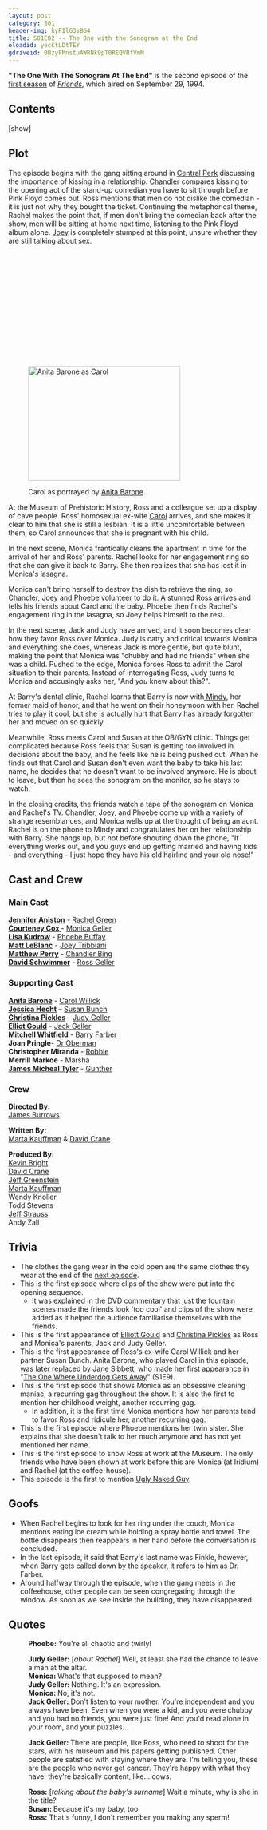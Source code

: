 ```yaml
---
layout: post 
category: S01 
header-img: kyPIlG3sBG4 
title: S01E02 -- The One with the Sonogram at the End 
oloadid: yecCtLDtTEY 
gdriveid: 0BzyFMnstuAWRNk9pT0REQVRfVmM 
--- 
```

<!--more--> 
<b>"The One With The Sonogram At The End"</b> is the second episode of the <a href="/wiki/First_season" title="First season" class="mw-redirect">first season</a> of <i><a href="/wiki/Friends" title="Friends">Friends</a></i>, which aired on September 29, 1994.
<nav id="toc" class="toc" data-loaded="false"><div id="toctitle"><h2>Contents</h2><span class="toctoggle">[<a href="#" class="internal" id="togglelink" data-show="show" data-hide="hide">show</a>]</span></div><ol></ol></nav>
<h2><span class="mw-headline" id="Plot">Plot</span></h2>
<p>The episode begins with the gang sitting around in <a href="/wiki/Central_Perk" title="Central Perk">Central Perk</a> discussing the importance of kissing in a relationship. <a href="/wiki/Chandler" title="Chandler" class="mw-redirect">Chandler</a> compares kissing to the opening act of the stand-up comedian you have to sit through before Pink Floyd comes out. Ross mentions that men do not dislike the comedian - it is just not why they bought the ticket. Continuing the metaphorical theme, Rachel makes the point that, if men don't bring the comedian back after the show, men will be sitting at home next time, listening to the Pink Floyd album alone. <a href="/wiki/Joey" title="Joey" class="mw-redirect">Joey</a> is completely stumped at this point, unsure whether they are still talking about sex.
</p>
<figure class="article-thumb tleft show-info-icon" style="width: 305px"> 	<a href="http://vignette2.wikia.nocookie.net/friends/images/6/69/Anita_Barone_as_Carol.jpeg/revision/latest?cb=20130131212117" 	class="image image-thumbnail" 	 	 	><img src="data:image/gif;base64,R0lGODlhAQABAIABAAAAAP///yH5BAEAAAEALAAAAAABAAEAQAICTAEAOw%3D%3D" 	 alt="Anita Barone as Carol"  	class="thumbimage lzy lzyPlcHld " 	 	data-image-key="Anita_Barone_as_Carol.jpeg" 	data-image-name="Anita Barone as Carol.jpeg" 	 data-src="http://vignette2.wikia.nocookie.net/friends/images/6/69/Anita_Barone_as_Carol.jpeg/revision/latest/scale-to-width-down/305?cb=20130131212117"  	 width="305"  	 height="229"  	 	 	 onload="if(typeof ImgLzy===&#39;object&#39;){ImgLzy.load(this)}"  	><noscript><img src="http://vignette2.wikia.nocookie.net/friends/images/6/69/Anita_Barone_as_Carol.jpeg/revision/latest/scale-to-width-down/305?cb=20130131212117" 	 alt="Anita Barone as Carol"  	class="thumbimage " 	 	data-image-key="Anita_Barone_as_Carol.jpeg" 	data-image-name="Anita Barone as Carol.jpeg" 	 	 width="305"  	 height="229"  	 	 	 	></noscript></a>  	<figcaption> 		 			<a href="/wiki/File:Anita_Barone_as_Carol.jpeg" class="sprite info-icon"></a> 		 		 		 			<p class="caption">Carol as portrayed by <a href="/wiki/Anita_Barone" title="Anita Barone">Anita Barone</a>.</p> 		 	</figcaption> </figure>
<p>At the Museum of Prehistoric History, Ross and a colleague set up a display of cave people. Ross' homosexual ex-wife <a href="/wiki/Carol" title="Carol" class="mw-redirect">Carol</a> arrives, and she makes it clear to him that she is still a lesbian. It is a little uncomfortable between them, so Carol announces that she is pregnant with his child.
</p><p>In the next scene, Monica frantically cleans the apartment in time for the arrival of her and Ross' parents. Rachel looks for her engagement ring so that she can give it back to Barry. She then realizes that she has lost it in Monica's lasagna.
</p><p>Monica can't bring herself to destroy the dish to retrieve the ring, so Chandler, Joey and <a href="/wiki/Phoebe" title="Phoebe" class="mw-redirect">Phoebe</a> volunteer to do it. A stunned Ross arrives and tells his friends about Carol and the baby. Phoebe then finds Rachel's engagement ring in the lasagna, so Joey helps himself to the rest.
</p><p>In the next scene, Jack and Judy have arrived, and it soon becomes clear how they favor Ross over Monica. Judy is catty and critical towards Monica and everything she does, whereas Jack is more gentle, but quite blunt, making the point that Monica was "chubby and had no friends" when she was a child. Pushed to the edge, Monica forces Ross to admit the Carol situation to their parents. Instead of interrogating Ross, Judy turns to Monica and accusingly asks her, "And <i>you </i>knew about this?".
</p><p>At Barry's dental clinic, Rachel learns that Barry is now with<a href="/wiki/Mindy" title="Mindy" class="mw-redirect"> Mindy</a>, her former maid of honor, and that he went on their honeymoon with her. Rachel tries to play it cool, but she is actually hurt that Barry has already forgotten her and moved on so quickly.
</p><p>Meanwhile, Ross meets Carol and Susan at the OB/GYN clinic. Things get complicated because Ross feels that Susan is getting too involved in decisions about the baby, and he feels like he is being pushed out. When he finds out that Carol and Susan don't even want the baby to take his last name, he decides that he doesn't want to be involved anymore. He is about to leave, but then he sees the sonogram on the monitor, so he stays to watch.  
</p><p>In the closing credits, the friends watch a tape of the sonogram on Monica and Rachel's TV. Chandler, Joey, and Phoebe come up with a variety of strange resemblances, and Monica wells up at the thought of being an aunt. Rachel is on the phone to Mindy and congratulates her on her relationship with Barry. She hangs up, but not before shouting down the phone, "If everything works out, and you guys end up getting married and having kids - and everything - I just hope they have his old hairline and your old nose!"  
</p>
<h2><span class="mw-headline" id="Cast_and_Crew">Cast and Crew</span></h2>
<h3><span class="mw-headline" id="Main_Cast">Main Cast</span></h3>
<p><b><a href="/wiki/Jennifer_Aniston" title="Jennifer Aniston">Jennifer Aniston</a></b> - <a href="/wiki/Rachel_Green" title="Rachel Green">Rachel Green</a><br />
<b><a href="/wiki/Courteney_Cox" title="Courteney Cox">Courteney Cox </a></b> - <a href="/wiki/Monica_Geller" title="Monica Geller" class="mw-redirect">Monica Geller</a><br />
<b><a href="/wiki/Lisa_Kudrow" title="Lisa Kudrow">Lisa Kudrow</a></b> - <a href="/wiki/Phoebe_Buffay" title="Phoebe Buffay">Phoebe Buffay</a><br />
<b><a href="/wiki/Matt_LeBlanc" title="Matt LeBlanc">Matt LeBlanc</a></b> - <a href="/wiki/Joey_Tribbiani" title="Joey Tribbiani" class="mw-redirect">Joey Tribbiani</a><br />
<b><a href="/wiki/Matthew_Perry" title="Matthew Perry">Matthew Perry</a></b> - <a href="/wiki/Chandler_Bing" title="Chandler Bing">Chandler Bing</a><br />
<b><a href="/wiki/David_Schwimmer" title="David Schwimmer">David Schwimmer</a></b> - <a href="/wiki/Ross_Geller" title="Ross Geller">Ross Geller</a><br />
</p>
<h3><span class="mw-headline" id="Supporting_Cast">Supporting Cast</span></h3>
<p><b><a href="/wiki/Anita_Barone" title="Anita Barone">Anita Barone</a></b> - <a href="/wiki/Carol_Willick" title="Carol Willick">Carol Willick</a><br />
<b><a href="/wiki/Jessica_Hecht" title="Jessica Hecht">Jessica Hecht</a></b> – <a href="/wiki/Susan_Bunch" title="Susan Bunch">Susan Bunch</a><br />
<b><a href="/wiki/Christina_Pickles" title="Christina Pickles">Christina Pickles</a></b> - <a href="/wiki/Judy_Geller" title="Judy Geller">Judy Geller</a><br />
<b><a href="/wiki/Elliot_Gould" title="Elliot Gould" class="mw-redirect">Elliot Gould</a></b> - <a href="/wiki/Jack_Geller" title="Jack Geller">Jack Geller</a><br />
<b><a href="/wiki/Mitchell_Whitfield" title="Mitchell Whitfield">Mitchell Whitfield</a></b> - <a href="/wiki/Barry_Farber" title="Barry Farber">Barry Farber</a><br />
<b>Joan Pringle</b>- <a href="/wiki/Dr_Oberman" title="Dr Oberman">Dr Oberman</a><br />
<b>Christopher Miranda</b> - <a href="/wiki/Robbie" title="Robbie">Robbie</a><br />
<b>Merrill Markoe</b> - Marsha<br />
<b><a href="/wiki/James_Micheal_Tyler" title="James Micheal Tyler" class="mw-redirect">James Micheal Tyler</a></b> - <a href="/wiki/Gunther" title="Gunther">Gunther</a><br />
</p>
<h3><span class="mw-headline" id="Crew">Crew</span></h3>
<p><b>Directed By:</b><br /> 
<a href="/wiki/James_Burrows" title="James Burrows">James Burrows</a><br />
</p><p><b>Written By:</b><br /> 
<a href="/wiki/Marta_Kauffman" title="Marta Kauffman">Marta Kauffman</a> &amp; <a href="/wiki/David_Crane" title="David Crane">David Crane</a><br />
</p><p><b>Produced By:</b><br /> 
<a href="/wiki/Kevin_Bright" title="Kevin Bright" class="mw-redirect">Kevin Bright</a><br /> 
<a href="/wiki/David_Crane" title="David Crane">David Crane</a><br /> 
<a href="/wiki/Jeff_Greenstein" title="Jeff Greenstein">Jeff Greenstein</a><br /> 
<a href="/wiki/Marta_Kauffman" title="Marta Kauffman">Marta Kauffman</a><br /> 
Wendy Knoller<br /> 
Todd Stevens<br /> 
<a href="/wiki/Jeff_Strauss" title="Jeff Strauss">Jeff Strauss</a><br /> 
Andy Zall<br />
</p>
<h2><span class="mw-headline" id="Trivia">Trivia</span></h2>
<ul><li>The clothes the gang wear in the cold open are the same clothes they wear at the end of the <a href="/wiki/The_One_With_The_Thumb" title="The One With The Thumb">next episode</a>.
</li><li>This is the first episode where clips of the show were put into the opening sequence.
<ul><li>It was explained in the DVD commentary that just the fountain scenes made the friends look 'too cool' and clips of the show were added as it helped the audience familiarise themselves with the friends.
</li></ul>
</li><li>This is the first appearance of <a href="/wiki/Elliott_Gould" title="Elliott Gould">Elliott Gould</a> and <a href="/wiki/Christina_Pickles" title="Christina Pickles">Christina Pickles</a> as Ross and Monica's parents, Jack and Judy Geller.
</li><li>This is the first appearance of Ross's ex-wife Carol Willick and her partner Susan Bunch. Anita Barone, who played Carol in this episode, was later replaced by <a href="/wiki/Jane_Sibbett" title="Jane Sibbett">Jane Sibbett</a>, who made her first appearance in "<a href="/wiki/The_One_Where_Underdog_Gets_Away" title="The One Where Underdog Gets Away">The One Where Underdog Gets Away</a>" (S1E9).
</li><li> This is the first episode that shows Monica as an obsessive cleaning maniac, a recurring gag throughout the show. It is also the first to mention her childhood weight, another recurring gag.
<ul><li>In addition, it is the first time Monica mentions how her parents tend to favor Ross and ridicule her, another recurring gag. 
</li></ul>
</li><li> This is the first episode where Phoebe mentions her twin sister. She explains that she doesn't talk to her much anymore and has not yet mentioned her name.
</li><li> This is the first episode to show Ross at work at the Museum. The only friends who have been shown at work before this are Monica (at Iridium) and Rachel (at the coffee-house).
</li><li> This episode is the first to mention <a href="/wiki/Ugly_Naked_Guy" title="Ugly Naked Guy">Ugly Naked Guy</a>.
</li></ul>
<h2><span class="mw-headline" id="Goofs">Goofs</span></h2>
<ul><li> When Rachel begins to look for her ring under the couch, Monica mentions eating ice cream while holding a spray bottle and towel. The bottle disappears then reappears in her hand before the conversation is concluded.
</li><li> In the last episode, it said that Barry's last name was Finkle, however, when Barry gets called down by the speaker, it refers to him as Dr. Farber.
</li><li> Around halfway through the episode, when the gang meets in the coffeehouse, other people can be seen congregating through the window. As soon as we see inside the building, they have disappeared.
</li></ul>
<h2><span class="mw-headline" id="Quotes">Quotes</span></h2>
<dl><dd><b>Phoebe:</b> You're all chaotic and twirly!
</dd></dl>
<dl><dd><b>Judy Geller:</b> [<i>about Rachel</i>] Well, at least she had the chance to leave a man at the altar.
</dd><dd><b>Monica: </b>What's that supposed to mean?
</dd><dd><b>Judy Geller: </b>Nothing. It's an expression.
</dd><dd><b>Monica: </b>No, it's not.
</dd><dd><b>Jack Geller:</b> Don't listen to your mother. You're independent and you always have been. Even when you were a kid, and you were chubby and you had no friends, you were just fine! And you'd read alone in your room, and your puzzles...
</dd></dl>
<dl><dd><b>Jack Geller: </b>There are people, like Ross, who need to shoot for the stars, with his museum and his papers getting published. Other people are satisfied with staying where they are. I'm telling you, these are the people who never get cancer. They're happy with what they have, they're basically content, like... cows.
</dd></dl>
<dl><dd><b>Ross:</b> [<i>talking about the baby's surname</i>] Wait a minute, why is she in the title?
</dd><dd><b>Susan: </b>Because it's my baby, too.
</dd><dd><b>Ross:</b> That's funny, I don't remember you making any sperm!
</dd></dl>
